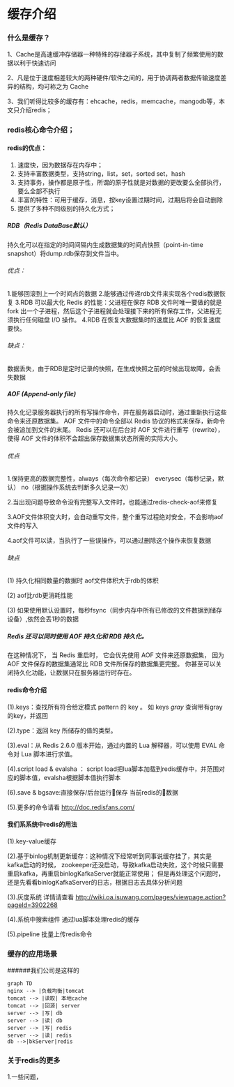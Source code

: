 # 缓存介绍

### 什么是缓存？
1、Cache是高速缓冲存储器一种特殊的存储器子系统，其中复制了频繁使用的数据以利于快速访问

2、凡是位于速度相差较大的两种硬件/软件之间的，用于协调两者数据传输速度差异的结构，均可称之为
Cache

3、我们听得比较多的缓存有：ehcache，redis，memcache，mangodb等，本文只介绍redis；

### redis核心命令介绍；
#### redis的优点：
1. 速度快，因为数据存在内存中；
2. 支持丰富数据类型，支持string，list，set，sorted set，hash
3. 支持事务，操作都是原子性，所谓的原子性就是对数据的更改要么全部执行，要么全部不执行
4. 丰富的特性：可用于缓存，消息，按key设置过期时间，过期后将会自动删除
5. 提供了多种不同级别的持久化方式；
##### RDB（Redis DataBase默认）
持久化可以在指定的时间间隔内生成数据集的时间点快照（point-in-time snapshot）将dump.rdb保存到文件当中。
###### 优点：
1.能够回滚到上一个时间点的数据
2.能够通过传递rdb文件来实现各个redis数据恢复
3.RDB 可以最大化 Redis 的性能：父进程在保存 RDB 文件时唯一要做的就是 fork 出一个子进程，然后这个子进程就会处理接下来的所有保存工作，父进程无须执行任何磁盘 I/O 操作。
4.RDB 在恢复大数据集时的速度比 AOF 的恢复速度要快。
###### 缺点：
数据丢失，由于RDB是定时记录的快照，在生成快照之前的时候出现故障，会丢失数据
##### AOF (Append-only file)

持久化记录服务器执行的所有写操作命令，并在服务器启动时，通过重新执行这些命令来还原数据集。
AOF 文件中的命令全部以 Redis 协议的格式来保存，新命令会被追加到文件的末尾。
Redis 还可以在后台对 AOF 文件进行重写（rewrite），使得 AOF 文件的体积不会超出保存数据集状态所需的实际大小。
###### 优点

1.保持更高的数据完整性，always（每次命令都记录） everysec（每秒记录，默认） no（根据操作系统去判断多久记录一次）

2.当出现问题导致命令没有完整写入文件时，也能通过redis-check-aof来修复

3.AOF文件体积变大时，会自动重写文件，整个重写过程绝对安全，不会影响aof文件的写入

4.aof文件可以读，当执行了一些误操作，可以通过删除这个操作来恢复数据
###### 缺点
(1) 持久化相同数量的数据时 aof文件体积大于rdb的体积

(2) aof比rdb更消耗性能

(3) 如果使用默认设置时，每秒fsync（同步内存中所有已修改的文件数据到储存设备）,依然会丢1秒的数据
##### Redis 还可以同时使用 AOF 持久化和 RDB 持久化。

在这种情况下， 当 Redis 重启时， 它会优先使用 AOF 文件来还原数据集， 因为 AOF 文件保存的数据集通常比 RDB 文件所保存的数据集更完整。
你甚至可以关闭持久化功能，让数据只在服务器运行时存在。

#### redis命令介绍
(1).keys：查找所有符合给定模式 pattern 的 key 。 如 keys *gray* 查询带有gray的key，并返回

(2).type：返回 key 所储存的值的类型。

(3).eval：从 Redis 2.6.0 版本开始，通过内置的 Lua 解释器，可以使用 EVAL 命令对 Lua 脚本进行求值。

(4).script load & evalsha ： script load把lua脚本加载到redis缓存中，并范围对应的脚本值，evalsha根据脚本值执行脚本

(6).save & bgsave:直接保存/后台运行保存 当前redis的数据

(5).更多的命令请看 http://doc.redisfans.com/


#### 我们系系统中redis的用法
(1).key-value缓存

(2).基于binlog机制更新缓存：这种情况下经常听到同事说缓存挂了，其实是kafka启动的时候，
zookeeper还没启动，导致kafka启动失败，这个时候只需要重启kafka，再重启binlogKafkaServer就能正常使用；
但是再处理这个问题时，还是先看看binlogKafkaServer的日志，根据日志去具体分析问题

(3).灰度系统 详情请查看 http://wiki.oa.isuwang.com/pages/viewpage.action?pageId=3902268

(4).系统中搜索组件 通过lua脚本处理redis的缓存

(5).pipeline 批量上传redis命令

### 缓存的应用场景
######我们公司是这样的
```mermaid
graph TD
nginx --> |负载均衡|tomcat
tomcat --> |读取| 本地cache
tomcat --> |回源| server
server --> |写| db
server --> |读| db
server --> |写| redis
server --> |读| redis
db -->|bkServer|redis
```
### 关于redis的更多
1.一些问题，
